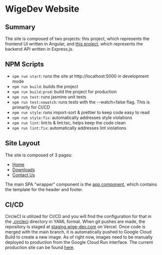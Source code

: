 # WigeDev Website

## Summary

The site is composed of two projects: this project, which represents the frontend UI written in Angular, and [this project](https://github.com/garywige/wige-dev-site-api), which represents the backend API written in Express.js.

## NPM Scripts

- `npm run start`: runs the site at http://localhost:5000 in development mode
- `npm run build`: builds the project
- `npm run build:prod`: build the project for production
- `npm run test`: runs jasmine unit tests
- `npm run test:nowatch`: runs tests with the --watch=false flag. This is primarily for CI/CD
- `npm run style`: runs import-sort & prettier to keep code easy to read
- `npm run style:fix`: automatically addresses style violations
- `npm run lint`: lint:ts & lint:tsc, helps keep the code clean
- `npm run lint:fix`: automatically addresses lint violations

## Site Layout

The site is composed of 3 pages:

- [Home](src/app/home)
- [Downloads](src/app/downloads)
- [Contact Us](src/app/contact-us)

The main SPA "wrapper" component is the [app component](src/app), which contains the template for the header and footer.

## CI/CD

CircleCI is utilized for CI/CD and you will find the configuration for that in the [.circleci](.circleci) directory in YAML format. When git pushes are made, the repository is staged at [staging.wige-dev.com](https://staging.wige-dev.com) on Vercel. Once code is merged with the main branch, it is automatically pushed to Google Cloud Build to create a new image. As of right now, images need to be manually deployed to production from the Google Cloud Run interface. The current production site can be found [here](https://wige-dev.com).
